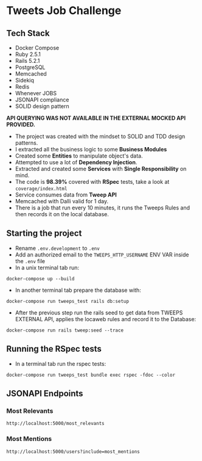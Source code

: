 # Tweets Job Challenge

## Tech Stack
- Docker Compose
- Ruby 2.5.1
- Rails 5.2.1
- PostgreSQL
- Memcached
- Sidekiq
- Redis
- Whenever JOBS
- JSONAPI compliance
- SOLID design pattern

**API QUERYING WAS NOT AVAILABLE IN THE EXTERNAL MOCKED API PROVIDED.**
- The project was created with the mindset to SOLID and TDD design patterns.
- I extracted all the business logic to some **Business Modules**
- Created some **Entities** to manipulate object's data.
- Attempted to use a lot of **Dependency Injection**.
- Extracted and created some **Services** with **Single Responsibility** on mind.
- The code is **98.39%** covered with **RSpec** tests, take a look at `coverage/index.html`
- Service consumes data from **Tweep API**
- Memcached with Dalli valid for 1 day.
- There is a job that run every 10 minutes, it runs the Tweeps Rules and then records it on the local database.


## Starting the project
- Rename `.env.development` to `.env`
- Add an authorized email to the `TWEEPS_HTTP_USERNAME` ENV VAR inside the `.env` file
- In a unix terminal tab run: 
```shell
docker-compose up --build
```
- In another terminal tab prepare the database with: 
```shell
docker-compose run tweeps_test rails db:setup
```
- After the previous step run the rails seed to get data from TWEEPS EXTERNAL API, applies the locaweb rules and record it to the Database: 
```shell
docker-compose run rails tweep:seed --trace
```

## Running the RSpec tests
- In a terminal tab run the rspec tests: 
```shell
docker-compose run tweeps_test bundle exec rspec -fdoc --color
```

## JSONAPI Endpoints

### Most Relevants
```http://localhost:5000/most_relevants```

### Most Mentions
```http://localhost:5000/users?include=most_mentions```
